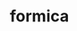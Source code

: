 ---
title: formica
meaning: ant
ch: animalia
pos: noun
stem: formic
genend: ae
abbgender: f.
abbgender2: fem.
gender: feminine
declension: first
---